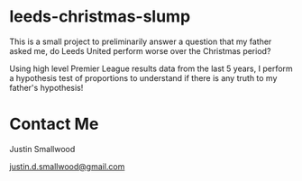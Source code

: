 # leeds-christmas-slump

This is a small project to preliminarily answer a question that my father asked me, do Leeds United perform worse over the Christmas period?

Using high level Premier League results data from the last 5 years, I perform a hypothesis test of proportions to understand if there is any truth to my father's hypothesis!


# Contact Me

Justin Smallwood

justin.d.smallwood@gmail.com

